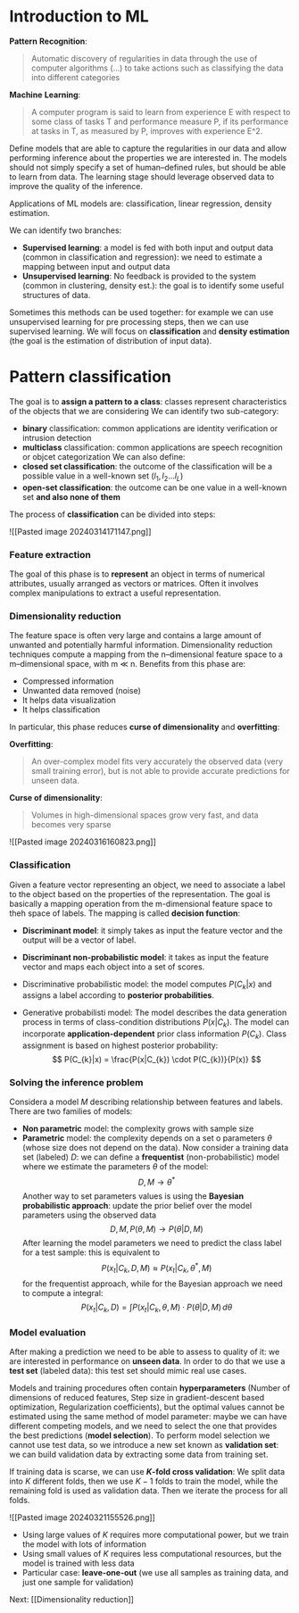 # Introduction to ML

**Pattern** **Recognition**:
>Automatic discovery of regularities in data through the use of computer algorithms (...) to take actions such as classifying the data into different categories

**Machine** **Learning**:
>A computer program is said to learn from experience E with respect to some class of tasks T and performance measure P, if its performance at tasks in T, as measured by P, improves with experience E^2.

Define models that are able to capture the regularities in our data and allow performing inference about the properties we are interested in. The models should not simply specify a set of human–defined rules, but should be able to learn from data. The learning stage should leverage observed data to improve the quality of the inference.

Applications of ML models are: classification, linear regression, density estimation.

We can identify two branches:
- **Supervised learning**: a model is fed with both input and output data (common in classification and regression): we need to estimate a mapping between input and output data
- **Unsupervised learning**: No feedback is provided to the system (common in clustering, density est.): the goal is to identify some useful structures of data.

Sometimes this methods can be used together: for example we can use unsupervised learning for pre processing steps, then we can use supervised learning.
We will focus on **classification** and **density estimation** (the goal is the estimation of distribution of input data).

# Pattern classification

The goal is to **assign a pattern to a class**: classes represent characteristics of the objects that we are considering 
We can identify two sub-category:
- **binary** classification: common applications are identity verification or intrusion detection
- **multiclass** classification: common applications are speech recognition or objcet categorization
We can also define:
- **closed set classification**: the outcome of the classification will be a possible value in a well-known set ($l_{1},l_{2}\dots l_{L}$)
- **open-set classification**: the outcome can be one value in a well-known set **and also none of them**

The process of **classification** can be divided into steps:

![[Pasted image 20240314171147.png]]

### Feature extraction

The goal of this phase is to **represent** an object in terms of numerical attributes, usually
arranged as vectors or matrices. 
Often it involves complex manipulations to extract a useful representation.

### Dimensionality reduction

The feature space is often very large and contains a large amount of unwanted and potentially harmful information.
Dimensionality reduction techniques compute a mapping from the n–dimensional feature space to a m–dimensional space, with m ≪ n.
Benefits from this phase are:
- Compressed information
- Unwanted data removed (noise)
- It helps data visualization
- It helps classification

In particular, this phase reduces **curse of dimensionality** and **overfitting**:

**Overfitting**:
>An over-complex model fits very accurately the observed data (very small training error), but is not able to provide accurate predictions for unseen data.

**Curse of dimensionality**:
>Volumes in high-dimensional spaces grow very fast, and data becomes very sparse

![[Pasted image 20240316160823.png]]

### Classification 

Given a feature vector representing an object, we need to associate a label to the object based on the properties of the representation.
The goal is basically a mapping operation from the m-dimensional feature space to theh space of labels.
The mapping is called **decision function**:
- **Discriminant model**: it simply takes as input the feature vector and the output will be a vector of label.
- **Discriminant non-probabilistic model**: it takes as input the feature vector and maps each object into a set of scores.

- Discriminative probabilistic model:  the model computes $P(C_{k} | x)$ and assigns a label according to **posterior probabilities**.
- Generative probabilisti model: The model describes the data generation process in terms of class-condition distributions $P(x | C_{k})$. The model can incorporate **application-dependent** prior class information $P(C_{k})$. Class assignment is based on highest posterior probability: $$
P(C_{k}|x) = \frac{P(x|C_{k}) \cdot P(C_{k})}{P(x)}
$$
### Solving the inference problem

Considera a model $M$ describing relationship between features and labels.
There are two families of models:
- **Non parametric** model: the complexity grows with sample size
- **Parametric** model: the complexity depends on a set o parameters $\theta$ (whose size does not depend on the data).
Now consider a training data set (labeled) $D$: we can define a **frequentist** (non-probabilistic) model where we estimate the parameters $\theta$ of the model:
$$
D,M \to \theta^*
$$
Another way to set parameters values is using the **Bayesian probabilistic approach**: update the prior belief over the model parameters using the observed data
$$
D,M, P(\theta, M) \to P(\theta | D,M)
$$
After learning the model parameters we need to predict the class label for a test sample: this is equivalent to
$$
P(x_{t}|C_{k},D,M) \approx P(x_{t}| C_{k}, \theta^*, M)
$$
for the frequentist approach, while for the Bayesian approach we need to compute a integral:
$$
P(x_{t}| C_{k}, D) = \int P(x_{t}|C_{k}, \theta, M) \cdot P(\theta | D,M)  \, d\theta 
$$
### Model evaluation

After making a prediction we need to be able to assess to quality of it: we are interested in performance on **unseen data**.
In order to do that we use a **test set** (labeled data): this test set should mimic real use cases.

Models and training procedures often contain **hyperparameters** (Number of dimensions of reduced features, Step size in gradient-descent based optimization, Regularization coefficients), but the optimal values cannot be estimated using the same method of model parameter: maybe we can have different competing models, and we need to select the one that provides the best predictions (**model selection**).
To perform model selection we cannot use test data, so we introduce a new set known as **validation set**: we can build validation data by extracting some data from training set.

If training data is scarse, we can use **$K$-fold cross validation**:
We split data into $K$ different folds, then we use $K-1$ folds to train the model, while the remaining fold is used as validation data. Then we iterate the process for all folds.

![[Pasted image 20240321155526.png]]

- Using large values of $K$ requires more computational power, but we train the model with lots of information
- Using small values of $K$ requires less computational resources, but the model is trained with less data
- Particular case: **leave-one-out** (we use all samples as training data, and just one sample for validation)

Next: [[Dimensionality reduction]]